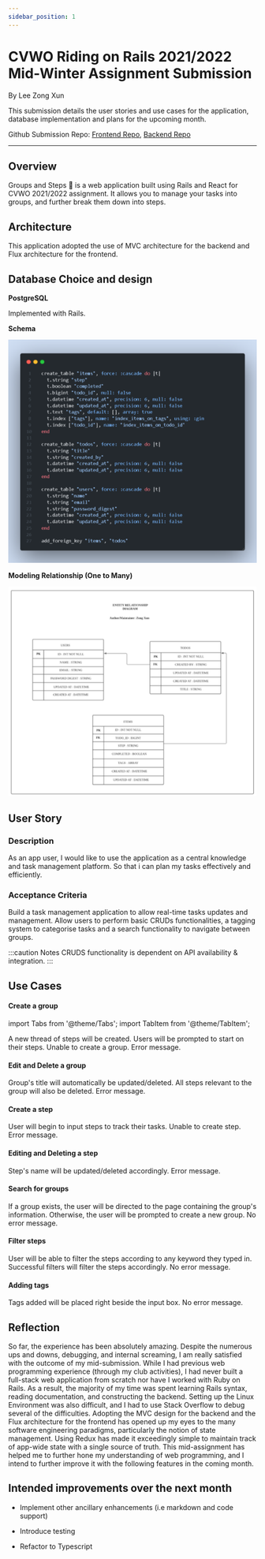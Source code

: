 ```yaml
---
sidebar_position: 1
---
```


# CVWO Riding on Rails 2021/2022 Mid-Winter Assignment Submission

By Lee Zong Xun

This submission details the user stories and use cases for the application, database implementation and plans for the upcoming month.

Github Submission Repo: [Frontend Repo](https://github.com/Zxun2/cvwo-assignment-frontend), [Backend Repo](https://github.com/Zxun2/cvwo-assignment-backend)

---

## Overview

Groups and Steps 📝 is a web application built using Rails and React for CVWO 2021/2022 assignment. It allows you to manage your tasks into groups, and further break them down into steps.

## Architecture

This application adopted the use of MVC architecture for the backend and Flux architecture for the frontend.

## Database Choice and design

**PostgreSQL**

Implemented with Rails.

**Schema**

![Schema](../../static/img/docs/schema.png)

**Modeling Relationship (One to Many)**

![ERD](../../static/img/docs/ERD.png)

## User Story

### Description

As an app user, I would like to use the application as a central knowledge and task management platform. So that i can plan my tasks effectively and efficiently.

### Acceptance Criteria

Build a task management application to allow real-time tasks updates and management. Allow users to perform basic CRUDs functionalities, a tagging system to categorise tasks and a search functionality to navigate between groups.

:::caution
Notes
CRUDS functionality is dependent on API availability & integration.
:::

## Use Cases

#### Create a group

import Tabs from '@theme/Tabs';
import TabItem from '@theme/TabItem';

<Tabs>
  <TabItem value="Positive Response" label="Positive Response">A new thread of steps will be created. Users will be prompted to start on their steps.</TabItem>
  <TabItem value="Negative Response" label="Negative Response">Unable to create a group. Error message.</TabItem>
</Tabs>

#### Edit and Delete a group

<Tabs>
  <TabItem value="Positive Response" label="Positive Response">Group's title will automatically be updated/deleted. All steps relevant to the group will also be deleted.</TabItem>
  <TabItem value="Negative Response" label="Negative Response">Error message.</TabItem>
</Tabs>

#### Create a step

<Tabs>
  <TabItem value="Positive Response" label="Positive Response">User will begin to input steps to track their tasks.</TabItem>
  <TabItem value="Negative Response" label="Negative Response">Unable to create step. Error message.</TabItem>
</Tabs>

#### Editing and Deleting a step

<Tabs>
  <TabItem value="Positive Response" label="Positive Response">Step's name will be updated/deleted accordingly.</TabItem>
  <TabItem value="Negative Response" label="Negative Response">Error message.</TabItem>
</Tabs>

#### Search for groups

<Tabs>
  <TabItem value="Positive Response" label="Positive Response">If a group exists, the user will be directed to the page containing the group's information. Otherwise, the user will be prompted to create a new group.</TabItem>
  <TabItem value="Negative Response" label="Negative Response">No error message.</TabItem>
</Tabs>

#### Filter steps

<Tabs>
  <TabItem value="Positive Response" label="Positive Response">User will be able to filter the steps according to any keyword they typed in. Successful filters will filter the steps accordingly.</TabItem>
  <TabItem value="Negative Response" label="Negative Response">No error message.</TabItem>
</Tabs>

#### Adding tags

<Tabs>
  <TabItem value="Positive Response" label="Positive Response">Tags added will be placed right beside the input box.</TabItem>
  <TabItem value="Negative Response" label="Negative Response">No error message.</TabItem>
</Tabs>

## Reflection

So far, the experience has been absolutely amazing. Despite the numerous ups and downs, debugging, and internal screaming, I am really satisfied with the outcome of my mid-submission. While I had previous web programming experience (through my club activities), I had never built a full-stack web application from scratch nor have I worked with Ruby on Rails.
As a result, the majority of my time was spent learning Rails syntax, reading documentation, and constructing the backend. Setting up the Linux Environment was also difficult, and I had to use Stack Overflow to debug several of the difficulties. Adopting the MVC design for the backend and the Flux architecture for the frontend has opened up my eyes to the many software engineering paradigms, particularly the notion of state management. Using Redux has made it exceedingly simple to maintain track of app-wide state with a single source of truth. This mid-assignment has helped me to further hone my understanding of web programming, and I intend to further improve it with the following features in the coming month.

## Intended improvements over the next month

- Implement other ancillary enhancements (i.e markdown and code support)

- Introduce testing

- Refactor to Typescript
